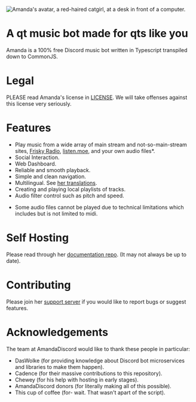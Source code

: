![Amanda's avatar, a red-haired catgirl, at a desk in front of a computer.](https://b.catgirlsare.sexy/rD4aNJB1X4KE.png)

# A qt music bot made for qts like you
Amanda is a 100% free Discord music bot written in Typescript transpiled down to CommonJS.

# Legal
PLEASE read Amanda's license in [LICENSE](https://github.com/AmandaDiscord/Amanda/blob/main/LICENSE).
We will take offenses against this license very seriously.

# Features
- Play music from a wide array of main stream and not-so-main-stream sites, [Frisky Radio](https://frisky.fm/), [listen.moe](https://listen.moe/), and your own audio files*.
- Social Interaction.
- Web Dashboard.
- Reliable and smooth playback.
- Simple and clean navigation.
- Multilingual. See [her translations](https://github.com/AmandaDiscord/Lang).
- Creating and playing local playlists of tracks.
- Audio filter control such as pitch and speed.

* Some audio files cannot be played due to technical limitations which includes but is not limited to midi.

# Self Hosting
Please read through her [documentation repo](https://github.com/AmandaDiscord/Docs). (It may not always be up to date).

# Contributing
Please join her [support server](https://amanda.moe/to/server) if you would like to report bugs or suggest features.

# Acknowledgements
The team at AmandaDiscord would like to thank these people in particular:
- DasWolke (for providing knowledge about Discord bot microservices and libraries to make them happen).
- Cadence (for their massive contributions to this repository).
- Chewey (for his help with hosting in early stages).
- AmandaDiscord donors (for literally making all of this possible).
- This cup of coffee (for- wait. That wasn't apart of the script).

